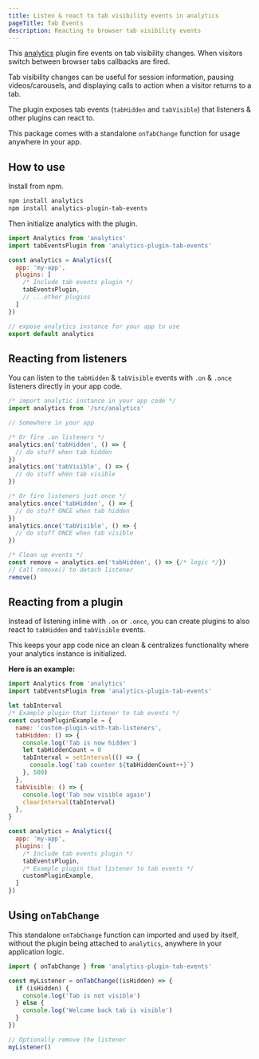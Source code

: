 ```yaml
---
title: Listen & react to tab visibility events in analytics
pageTitle: Tab Events
description: Reacting to browser tab visibility events
---
```


This [analytics](https://www.npmjs.com/package/analytics) plugin fire events on tab visibility changes. When visitors switch between browser tabs callbacks are fired.

Tab visibility changes can be useful for session information, pausing videos/carousels, and displaying calls to action when a visitor returns to a tab.

The plugin exposes tab events (`tabHidden` and `tabVisible`) that listeners & other plugins can react to.

This package comes with a standalone `onTabChange` function for usage anywhere in your app.

## How to use

Install from npm.

```bash
npm install analytics
npm install analytics-plugin-tab-events
```

Then initialize analytics with the plugin.

```js
import Analytics from 'analytics'
import tabEventsPlugin from 'analytics-plugin-tab-events'

const analytics = Analytics({
  app: 'my-app',
  plugins: [
    /* Include tab events plugin */
    tabEventsPlugin,
    // ...other plugins
  ]
})

// expose analytics instance for your app to use
export default analytics
```

## Reacting from listeners

You can listen to the `tabHidden` & `tabVisible` events with `.on` & `.once` listeners directly in your app code.

```js
/* import analytic instance in your app code */
import analytics from '/src/analytics'

// Somewhere in your app

/* Or fire .on listeners */
analytics.on('tabHidden', () => {
  // do stuff when tab hidden
})
analytics.on('tabVisible', () => {
  // do stuff when tab visible
})

/* Or fire listeners just once */
analytics.once('tabHidden', () => {
  // do stuff ONCE when tab hidden
})
analytics.once('tabVisible', () => {
  // do stuff ONCE when tab visible
})

/* Clean up events */
const remove = analytics.on('tabHidden', () => {/* logic */})
// Call remove() to detach listener
remove()
```

## Reacting from a plugin

Instead of listening inline with `.on` or `.once`, you can create plugins to also react to `tabHidden` and `tabVisible` events.

This keeps your app code nice an clean & centralizes functionality where your analytics instance is initialized.

**Here is an example:**

```js
import Analytics from 'analytics'
import tabEventsPlugin from 'analytics-plugin-tab-events'

let tabInterval
/* Example plugin that listener to tab events */
const customPluginExample = {
  name: 'custom-plugin-with-tab-listeners',
  tabHidden: () => {
    console.log('Tab is now hidden')
    let tabHiddenCount = 0
    tabInterval = setInterval(() => {
      console.log(`tab counter ${tabHiddenCount++}`)
    }, 500)
  },
  tabVisible: () => {
    console.log('Tab now visible again')
    clearInterval(tabInterval)
  },
}

const analytics = Analytics({
  app: 'my-app',
  plugins: [
    /* Include tab events plugin */
    tabEventsPlugin,
    /* Example plugin that listener to tab events */
    customPluginExample,
  ]
})
```

## Using `onTabChange`

This standalone `onTabChange` function can imported and used by itself, without the plugin being attached to `analytics`, anywhere in your application logic.

```js
import { onTabChange } from 'analytics-plugin-tab-events'

const myListener = onTabChange((isHidden) => {
  if (isHidden) {
    console.log('Tab is not visible')
  } else {
    console.log('Welcome back tab is visible')
  }
})

// Optionally remove the listener
myListener()
```
